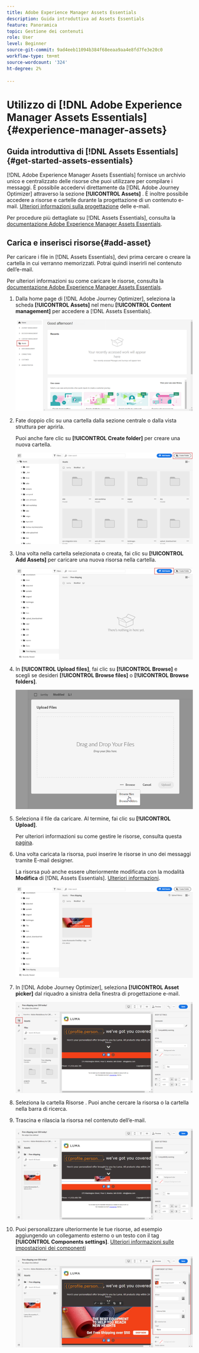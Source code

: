 ```yaml
---
title: Adobe Experience Manager Assets Essentials
description: Guida introduttiva ad Assets Essentials
feature: Panoramica
topic: Gestione dei contenuti
role: User
level: Beginner
source-git-commit: 9ad4eeb11094b384f68eeaa9aa4e8fd7fe3e20c0
workflow-type: tm+mt
source-wordcount: '324'
ht-degree: 2%

---
```


# Utilizzo di [!DNL Adobe Experience Manager Assets Essentials]{#experience-manager-assets}

## Guida introduttiva di [!DNL Assets Essentials] {#get-started-assets-essentials}

[!DNL Adobe Experience Manager Assets Essentials] fornisce un archivio unico e centralizzato delle risorse che puoi utilizzare per compilare i messaggi. È possibile accedervi direttamente da [!DNL Adobe Journey Optimizer] attraverso la sezione **[!UICONTROL Assets]** . È inoltre possibile accedere a risorse e cartelle durante la progettazione di un contenuto e-mail. [Ulteriori informazioni sulla progettazione](design-emails.md) delle e-mail.

Per procedure più dettagliate su [!DNL Assets Essentials], consulta la [documentazione Adobe Experience Manager Assets Essentials](https://experienceleague.adobe.com/docs/experience-manager-assets-essentials/help/introduction.html).

## Carica e inserisci risorse{#add-asset}

Per caricare i file in [!DNL Assets Essentials], devi prima cercare o creare la cartella in cui verranno memorizzati. Potrai quindi inserirli nel contenuto dell’e-mail.

Per ulteriori informazioni su come caricare le risorse, consulta la [documentazione Adobe Experience Manager Assets Essentials](https://experienceleague.adobe.com/docs/experience-manager-assets-essentials/help/add-delete-assets.html).

1. Dalla home page di [!DNL Adobe Journey Optimizer], seleziona la scheda **[!UICONTROL Assets]** nel menu **[!UICONTROL Content management]** per accedere a [!DNL Assets Essentials].

   ![](assets/media_library_1.png)

1. Fate doppio clic su una cartella dalla sezione centrale o dalla vista struttura per aprirla.

   Puoi anche fare clic su **[!UICONTROL Create folder]** per creare una nuova cartella.

   ![](assets/media_library_8.png)

1. Una volta nella cartella selezionata o creata, fai clic su **[!UICONTROL Add Assets]** per caricare una nuova risorsa nella cartella.

   ![](assets/media_library_2.png)

1. In **[!UICONTROL Upload files]**, fai clic su **[!UICONTROL Browse]** e scegli se desideri **[!UICONTROL Browse files]** o **[!UICONTROL Browse folders]**.

   ![](assets/media_library_3.png)

1. Seleziona il file da caricare. Al termine, fai clic su **[!UICONTROL Upload]**.

   Per ulteriori informazioni su come gestire le risorse, consulta questa [pagina](https://experienceleague.adobe.com/docs/experience-manager-assets-essentials/help/manage-organize.html?lang=en).

1. Una volta caricata la risorsa, puoi inserire le risorse in uno dei messaggi tramite E-mail designer.

   La risorsa può anche essere ulteriormente modificata con la modalità **Modifica** di [!DNL Assets Essentials]. [Ulteriori informazioni](https://experienceleague.adobe.com/docs/experience-manager-assets-essentials/help/edit-images.html).

   ![](assets/media_library_12.png)

1. In [!DNL Adobe Journey Optimizer], seleziona **[!UICONTROL Asset picker]** dal riquadro a sinistra della finestra di progettazione e-mail.

   ![](assets/media_library_5.png)

1. Seleziona la cartella Risorse . Puoi anche cercare la risorsa o la cartella nella barra di ricerca.

1. Trascina e rilascia la risorsa nel contenuto dell’e-mail.

   ![](assets/media_library_6.png)

1. Puoi personalizzare ulteriormente le tue risorse, ad esempio aggiungendo un collegamento esterno o un testo con il tag **[!UICONTROL Components settings]**. [Ulteriori informazioni sulle impostazioni dei componenti](content-components.md)

   ![](assets/media_library_13.png)
